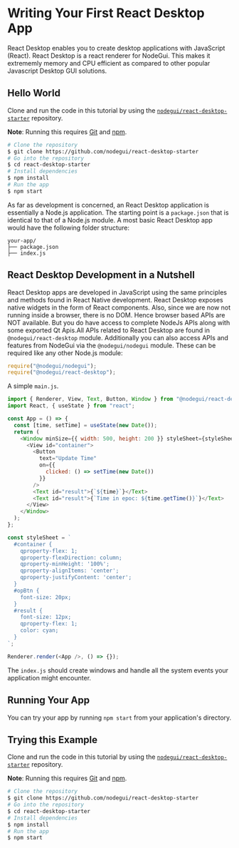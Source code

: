 # Writing Your First React Desktop App

React Desktop enables you to create desktop applications with JavaScript (React). React Desktop is a react renderer for NodeGui. This makes it extrememly memory and CPU efficient as compared to other popular Javascript Desktop GUI solutions.

## Hello World

Clone and run the code in this tutorial by using the
[`nodegui/react-desktop-starter`][quick-start] repository.

**Note**: Running this requires [Git](https://git-scm.com) and [npm](https://www.npmjs.com/).

```sh
# Clone the repository
$ git clone https://github.com/nodegui/react-desktop-starter
# Go into the repository
$ cd react-desktop-starter
# Install dependencies
$ npm install
# Run the app
$ npm start
```

As far as development is concerned, an React Desktop application is essentially a
Node.js application. The starting point is a `package.json` that is identical
to that of a Node.js module. A most basic React Desktop app would have the following
folder structure:

```text
your-app/
├── package.json
├── index.js
```

## React Desktop Development in a Nutshell

React Desktop apps are developed in JavaScript using the same principles and methods
found in React Native development. React Desktop exposes native widgets in the form of React components. Also, since we are now not running inside a browser, there is no DOM. Hence browser based APIs are NOT available. But you do have access to complete NodeJs APIs along with some exported Qt Apis.All APIs related to React Desktop are found in `@nodegui/react-desktop` module. Additionally you can also access APIs and features from NodeGui via
the `@nodegui/nodegui` module. These can be required like any other Node.js module:

```javascript
require("@nodegui/nodegui");
require("@nodegui/react-desktop");
```

A simple `main.js`.

```javascript
import { Renderer, View, Text, Button, Window } from "@nodegui/react-desktop";
import React, { useState } from "react";

const App = () => {
  const [time, setTime] = useState(new Date());
  return (
    <Window minSize={{ width: 500, height: 200 }} styleSheet={styleSheet}>
      <View id="container">
        <Button
          text="Update Time"
          on={{
            clicked: () => setTime(new Date())
          }}
        />
        <Text id="result">{`${time}`}</Text>
        <Text id="result">{`Time in epoc: ${time.getTime()}`}</Text>
      </View>
    </Window>
  );
};

const styleSheet = `
  #container {
    qproperty-flex: 1;
    qproperty-flexDirection: column;
    qproperty-minHeight: '100%';
    qproperty-alignItems: 'center';
    qproperty-justifyContent: 'center';
  }
  #opBtn {
    font-size: 20px;
  }
  #result {
    font-size: 12px;
    qproperty-flex: 1;
    color: cyan;
  }
`;

Renderer.render(<App />, () => {});
```

The `index.js` should create windows and handle all the system events your
application might encounter.

## Running Your App

You can try your app by running `npm start` from your application's
directory.

## Trying this Example

Clone and run the code in this tutorial by using the
[`nodegui/react-desktop-starter`][quick-start] repository.

**Note**: Running this requires [Git](https://git-scm.com) and [npm](https://www.npmjs.com/).

```sh
# Clone the repository
$ git clone https://github.com/nodegui/react-desktop-starter
# Go into the repository
$ cd react-desktop-starter
# Install dependencies
$ npm install
# Run the app
$ npm start
```

[quick-start]: https://github.com/nodegui/react-desktop-starter
